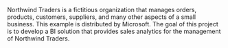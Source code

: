 Northwind Traders is a fictitious organization that manages orders, products, customers, suppliers, and many other aspects of a small business. This example is distributed by Microsoft.
The goal of this project is to develop a BI solution that provides sales analytics for the management of Northwind Traders.